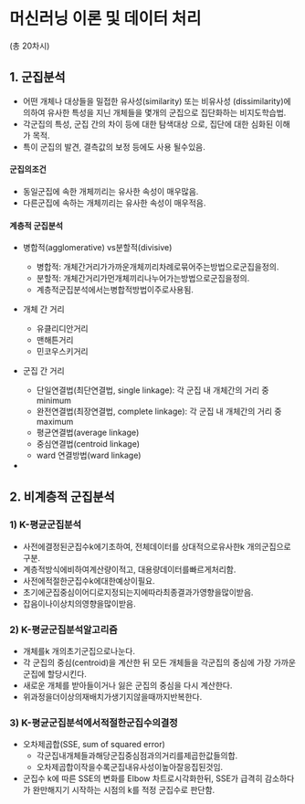 # 머신러닝 이론 및 데이터 처리 

(총 20차시)





## 1. 군집분석 



- 어떤 개체나 대상들을 밀접한 유사성(similarity) 또는 비유사성 (dissimilarity)에 의하여 유사한 특성을 지닌 개체들을 몇개의 군집으로 집단화하는 비지도학습법.
- 각군집의 특성, 군집 간의 차이 등에 대한 탐색대상 으로,
  집단에 대한 심화된 이해가 목적.
- 특이 군집의 발견, 결측값의 보정 등에도 사용 될수있음.



#### 군집의조건

- 동일군집에 속한 개체끼리는 유사한 속성이 매우많음.
- 다른군집에 속하는 개체끼리는 유사한 속성이 매우적음.



#### 계층적 군집분석

- 병합적(agglomerative) vs분할적(divisive)
  - 병합적: 개체간거리가가까운개체끼리차례로묶어주는방법으로군집을정의.
  - 분할적: 개체간거리가먼개체끼리나누어가는방법으로군집을정의.
  - 계층적군집분석에서는병합적방법이주로사용됨.



- 개체 간 거리
  - 유클리디안거리
  - 맨해튼거리
  - 민코우스키거리
- 군집 간 거리
  - 단일연결법(최단연결법, single linkage): 각 군집 내 개체간의 거리 중 minimum
  - 완전연결법(최장연결법, complete linkage): 각 군집 내 개체간의 거리 중 maximum
  - 평균연결법(average linkage)
  - 중심연결법(centroid linkage)
  - ward 연결방법(ward linkage)
- 



## 2. 비계층적 군집분석 



### 1) K-평균군집분석

- 사전에결정된군집수k에기초하여, 전체데이터를 상대적으로유사한k 개의군집으로구분.
- 계층적방식에비하여계산량이적고, 대용량데이터를빠르게처리함.
- 사전에적절한군집수k에대한예상이필요.
- 초기에군집중심이어디로지정되는지에따라최종결과가영향을많이받음.
- 잡음이나이상치의영향을많이받음.





### 2) K-평균군집분석알고리즘

- 개체를k 개의초기군집으로나눈다.
- 각 군집의 중심(centroid)을 계산한 뒤 모든 개체들을  각군집의 중심에 가장 가까운 군집에 할당시킨다.
- 새로운 개체를 받아들이거나 잃은 군집의 중심을 다시 계산한다.
- 위과정을더이상의재배치가생기지않을때까지반복한다.

### 3) K-평균군집분석에서적절한군집수의결정

- 오차제곱합(SSE, sum of squared error)
  - 각군집내개체들과해당군집중심점과의거리를제곱한값들의합.
  - 오차제곱합이작을수록군집내유사성이높아잘응집된것임.
- 군집수 k에 따른 SSE의 변화를 Elbow 차트로시각화한뒤, SSE가 급격히 감소하다가 완만해지기 시작하는 시점의 k를 적정 군집수로 판단함.
